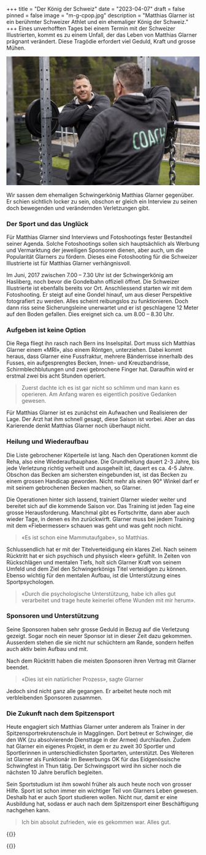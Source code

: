 +++
title = "Der König der Schweiz"
date = "2023-04-07"
draft = false
pinned = false
image = "m-g-cpop.jpg"
description = "Matthias Glarner ist ein berühmter Schweizer Athlet und ein ehemaliger König der Schweiz."
+++
Eines unverhofften Tages bei einem Termin mit der Schweizer Illustrierten, kommt es zu einem Unfall, der das Leben von Matthias Glarner prägnant verändert. Diese Tragödie erfordert viel Geduld, Kraft und grosse Mühen.

![Matthias Glarner als Trainer in einer Spitzensportrekrutenschule in Maggligen. ](download-1-.jpg)

Wir sassen dem ehemaligen Schwingerkönig Matthias Glarner gegenüber. Er schien sichtlich locker zu sein, obschon er gleich ein Interview zu seinen doch bewegenden und verändernden Verletzungen gibt.

### Der Sport und das Unglück

Für Matthias Glarner sind Interviews und Fotoshootings fester Bestandteil seiner Agenda. Solche Fotoshootings sollen sich hauptsächlich als Werbung und Vermarktung der jeweiligen Sponsoren dienen, aber auch, um die Popularität Glarners zu fördern. Dieses eine Fotoshooting für die Schweizer Illustrierte ist für Matthias Glarner verhängnisvoll.

Im Juni, 2017 zwischen 7.00 – 7.30 Uhr ist der Schwingerkönig am Hasliberg, noch bevor die Gondelbahn offiziell öffnet. Die Schweizer Illustrierte ist ebenfalls bereits vor Ort. Anschliessend starten wir mit dem Fotoshooting. Er steigt auf eine Gondel hinauf, um aus dieser Perspektive fotografiert zu werden. Alles scheint reibungslos zu funktionieren. Doch dann riss seine Sicherungsleine unerwartet und er ist geschlagene 12 Meter auf den Boden gefallen. Dies ereignet sich ca. um 8.00 – 8.30 Uhr.

### Aufgeben ist keine Option

Die Rega fliegt ihn rasch nach Bern ins Inselspital. Dort muss sich Matthias Glarner einem «MRI», also einem Röntgen, unterziehen. Dabei kommt heraus, dass Glarner eine Fussfraktur, mehrere Bänderrisse innerhalb des Fusses, ein aufgesprengtes Becken, Innen- und Kreuzbandrisse, Schirmblechblutungen und zwei gebrochene Finger hat. Daraufhin wird er erstmal zwei bis acht Stunden operiert.

> Zuerst dachte ich es ist gar nicht so schlimm und man kann es operieren. Am Anfang waren es eigentlich positive Gedanken gewesen.

Für Matthias Glarner ist es zunächst ein Aufwachen und Realisieren der Lage. Der Arzt hat ihm schnell gesagt, diese Saison ist vorbei. Aber an das Karierende denkt Matthias Glarner noch überhaupt nicht.

### Heilung und Wiederaufbau

Die Liste gebrochener Köperteile ist lang. Nach den Operationen kommt die Reha, also eine Wiederaufbauphase. Die Grundheilung dauert 2-3 Jahre, bis jede Verletzung richtig verheilt und ausgeheilt ist, dauert es ca. 4-5 Jahre. Obschon das Becken am sichersten eingebunden ist, ist das Becken zu einem grossen Handicap geworden. Nicht mehr als einen 90° Winkel darf er mit seinem gebrochenen Becken machen, so Glarner.

Die Operationen hinter sich lassend, trainiert Glarner wieder weiter und bereitet sich auf die kommende Saison vor. Das Training ist jeden Tag eine grosse Herausforderung. Manchmal gibt es Fortschritte, dann aber auch wieder Tage, in denen es ihn zurückwirft. Glarner muss bei jedem Training mit dem «Fiebermesser» schauen was geht und was geht noch nicht.

> «Es ist schon eine Mammutaufgabe», so Matthias.

Schlussendlich hat er mit der Titelverteidigung ein klares Ziel. Nach seinem Rücktritt hat er sich psychisch und physisch «leer» gefühlt. In Zeiten von Rückschlägen und mentalen Tiefs, holt sich Glarner Kraft von seinem Umfeld und dem Ziel den Schwingerkönigs Titel verteidigen zu können. Ebenso wichtig für den mentalen Aufbau, ist die Unterstützung eines Sportpsychologen.

> «Durch die psychologische Unterstützung, habe ich alles gut verarbeitet und trage heute keinerlei offene Wunden mit mir herum».

### Sponsoren und Unterstützung

Seine Sponsoren haben sehr grosse Geduld in Bezug auf die Verletzung gezeigt. Sogar noch ein neuer Sponsor ist in dieser Zeit dazu gekommen. Ausserdem stehen die sie nicht nur schüchtern am Rande, sondern helfen auch aktiv beim Aufbau und mit.

Nach dem Rücktritt haben die meisten Sponsoren ihren Vertrag mit Glarner beendet.

> «Dies ist ein natürlicher Prozess», sagte Glarner

Jedoch sind nicht ganz alle gegangen. Er arbeitet heute noch mit verbleibenden Sponsoren zusammen.

### Die Zukunft nach dem Spitzensport

Heute engagiert sich Matthias Glarner unter anderem als Trainer in der Spitzensportrekrutenschule in Magglingen. Dort betreut er Schwinger, die den WK (zu absolvierende Diensttage in der Armee) durchlaufen. Zudem hat Glarner ein eigenes Projekt, in dem er zu zweit 30 Sportler und Sportlerinnen in unterschiedlichsten Sportarten, unterstützt. Des Weiteren ist Glarner als Funktionär im Bewerbungs OK für das Eidgenössische Schwingfest in Thun tätig. Der Schwingsport wird ihn sicher noch die nächsten 10 Jahre beruflich begleiten.

Sein Sportstudium ist ihm sowohl früher als auch heute noch von grosser Hilfe. Sport ist schon immer ein wichtiger Teil von Glarners Leben gewesen. Deshalb hat er auch Sport studieren wollen. Nicht nur, damit er eine Ausbildung hat, sodass er auch nach dem Spitzensport einer Beschäftigung nachgehen kann.

> Ich bin absolut zufrieden, wie es gekommen war. Alles gut.

{{<box title="Ausklappbare Box">}}

{{</box>}}